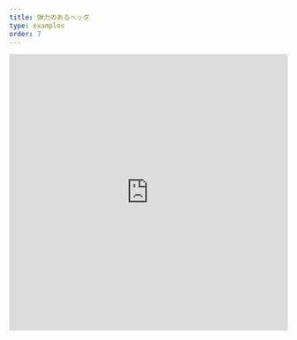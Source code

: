 ```yaml
---
title: 弾力のあるヘッダ
type: examples
order: 7
---
```


<iframe width="100%" height="500" src="http://jsfiddle.net/yyx990803/2eg8kbyk/embedded/result,html,js,css" allowfullscreen="allowfullscreen" frameborder="0"></iframe>
